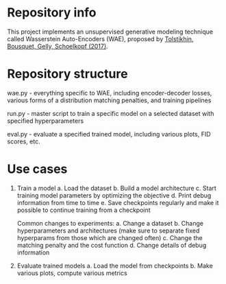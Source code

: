# Repository info
This project implements an unsupervised generative modeling technique called Wasserstein Auto-Encoders (WAE), proposed by [Tolstikhin, Bousquet, Gelly, Schoelkopf (2017)](https://arxiv.org/abs/1711.01558).

# Repository structure
wae.py          -   everything specific to WAE, including encoder-decoder losses, various forms of
a distribution matching penalties, and training pipelines

run.py          -   master script to train a specific model on a selected dataset with specified hyperparameters

eval.py         -   evaluate a specified trained model, including various plots, FID scores, etc.

# Use cases

1.  Train a model
    a. Load the dataset
    b. Build a model architecture
    c. Start training model parameters by optimizing the objective
    d. Print debug information from time to time
    e. Save checkpoints regularly and make it possible to continue training from a checkpoint

    Common changes to experiments:
    a. Change a dataset
    b. Change hyperparameters and architectures (make sure to separate fixed hyperparams from those which are changed often)
    c. Change the matching penalty and the cost function
    d. Change details of debug information

2. Evaluate trained models
    a. Load the model from checkpoints
    b. Make various plots, compute various metrics
